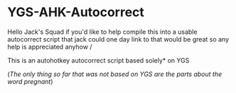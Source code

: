   # YGS-AHK-Autocorrect
  Hello Jack's Squad if you'd like to help compile this into a usable autocorrect script that jack could
  one day link to that would be great so any help is appreciated anyhow \/

  This is an autohotkey autocorrect script based solely* on YGS

  (*The only thing so far that was not based on YGS are the parts about the word pregnant*)

